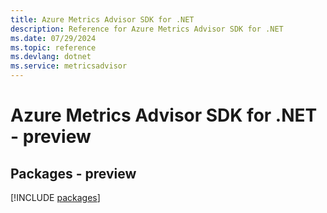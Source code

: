 ```yaml
---
title: Azure Metrics Advisor SDK for .NET
description: Reference for Azure Metrics Advisor SDK for .NET
ms.date: 07/29/2024
ms.topic: reference
ms.devlang: dotnet
ms.service: metricsadvisor
---
```

# Azure Metrics Advisor SDK for .NET - preview
## Packages - preview
[!INCLUDE [packages](metrics-advisor-index.md)]